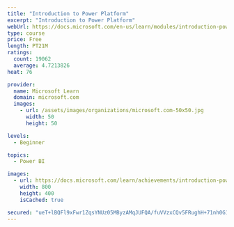 ```yaml
---
title: "Introduction to Power Platform"
excerpt: "Introduction to Power Platform"
webUrl: https://docs.microsoft.com/en-us/learn/modules/introduction-power-platform/
type: course
price: Free
length: PT21M
ratings:
  count: 19062
  average: 4.7213826
heat: 76

provider:
  name: Microsoft Learn
  domain: microsoft.com
  images:
    - url: /assets/images/organizations/microsoft.com-50x50.jpg
      width: 50
      height: 50

levels:
  - Beginner

topics:
  - Power BI

images:
  - url: https://docs.microsoft.com/learn/achievements/introduction-power-platform-social.png
    width: 800
    height: 400
    isCached: true

secured: "ueT+lBQFl9xFwr1ZqsYNUz05MByzAMqJUFQA/fuVVzxCQv5FRughH+71nh0G1FaAyvgV+62h7/ix/u7RLyCuf4bbltapKlIqJItATiHydmLAfrdybcnIvW8KI1eUasX0bz/z3V5dAg51q2r/DWo0k5K7HEUwlCKGrisWjIF+SY37iKXY8JdeX/5KE2tzQD9YuZpL1BD2YQBhz2zkjtqLGOLsz2edL/kPH9HOrhQnpQ0revxyhcNcNOnshxqB6WCbgRg0ol8ju9rr2Uke5REpH4uUmLVR7mN0QvDHzAwOC9Bjqdc4oXCF/zuvE7vR2kb06ZdDPdcXTlNJw79EUQOf5E2MOQqXSHvAAx8sZ9AzNqGogym747k2oS79TNESsALnPVktl4//Gmx2+X4i9FmRuIBXMR/g5WMQu/HzFEFr0Mbo5W4J8cKDaIOA6Odf4WQJ;xg2rl1szmXLUWO0d9/dMtA=="
---
```


